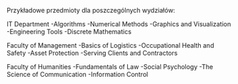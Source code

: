 Przykładowe przedmioty dla poszczególnych wydziałów:

IT Department
-Algorithms
-Numerical Methods
-Graphics and Visualization
-Engineering Tools
-Discrete Mathematics

Faculty of Management
-Basics of Logistics
-Occupational Health and Safety
-Asset Protection
-Serving Clients and Contractors

Faculty of Humanities
-Fundamentals of Law
-Social Psychology
-The Science of Communication
-Information Control
